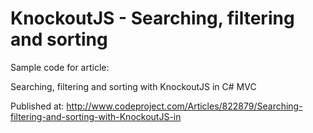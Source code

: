 # KnockoutJS - Searching, filtering and sorting

Sample code for article:

Searching, filtering and sorting with KnockoutJS in C# MVC

Published at: http://www.codeproject.com/Articles/822879/Searching-filtering-and-sorting-with-KnockoutJS-in

